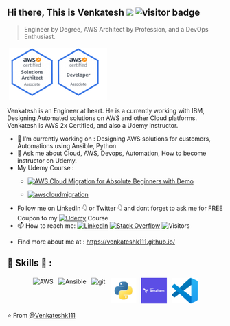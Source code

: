 ## Hi there, This is Venkatesh  <img src="https://media.giphy.com/media/hvRJCLFzcasrR4ia7z/giphy.gif" width="25px"> ![visitor badge](https://visitor-badge.glitch.me/badge?page_id=venkateshk111.visitor-badge)
<!--- ### Hi there 👋 This is Venkatesh  --->
> Engineer by Degree, AWS Architect by Profession, and a DevOps Enthusiast.  

<img src="imgs/aws-saa-dva-badge.png" alt="AWS 2x Certified" height="120" style="vertical-align:top; margin:4px">

<div>
 <p>
Venkatesh is an Engineer at heart. He is a currently working with IBM, Designing Automated solutions on AWS and other Cloud platforms. Venkatesh is AWS 2x Certified, and also a Udemy Instructor. 

- 🔭 I’m currently working on : Designing AWS solutions for customers, Automations using Ansible, Python
- 💬 Ask me about Cloud, AWS, Devops, Automation, How to become instructor on Udemy.
- My Udemy Course :
    - <a href="https://www.udemy.com/course/awscloudmigration/" target="_blank"><img alt="AWS Cloud Migration for Absolute Beginners with Demo" src="https://img.shields.io/badge/Udemy-AWS Cloud Migration for Absolute Beginners-blue?style=flat&logo=udemy "></a> 

    - <a href="https://www.udemy.com/course/aws-vpc-and-vpc-peering-demo/" target="_blank"><img alt="awscloudmigration" src="https://img.shields.io/badge/Udemy-AWS%20VPC%20&%20VPC%20Peering%20Demo-blue?style=flat&logo=udemy"></a> 
- Follow me on LinkedIn :point_down: or Twitter :point_down: and dont forget to ask me for FREE Coupon to my <a href="https://www.udemy.com/course/awscloudmigration/" target="_blank"><img alt="Udemy" src="https://img.shields.io/badge/Udemy-blue?style=social&logo=udemy "></a>  Course  
- 📫 How to reach me:
<a href="https://www.linkedin.com/in/venkatesh111/" target="_blank"><img alt="LinkedIn" src="https://img.shields.io/badge/LinkedIn-@venkatesh111-blue?style=flat&logo=linkedin"></a> 
<a href="https://twitter.com/venkatesh111" target="_blank"><img alt="Stack Overflow" src="https://img.shields.io/twitter/follow/venkatesh111?style=social"></a>
![Visitors](https://visitor-badge.glitch.me/badge?page_id=venkateshk111&left_color=gray&right_color=blue)
<!--- [![GitHub venkateshk111](https://img.shields.io/github/followers/venkateshk111?label=follow&style=social)](https://github.com/venkateshk111) --->
  
- Find more about me at : https://venkateshk111.github.io/

</p>
</div>

## :muscle: Skills :muscle: :
<p align="center">
<img src="https://upload.wikimedia.org/wikipedia/commons/thumb/9/93/Amazon_Web_Services_Logo.svg/1200px-Amazon_Web_Services_Logo.svg.png" alt="AWS" height="60" style="vertical-align:top; margin:4px">
<img src="https://upload.wikimedia.org/wikipedia/commons/2/24/Ansible_logo.svg" alt="Ansible" height="60" style="vertical-align:top; margin:4px">
<img src="https://git-scm.com/images/logos/downloads/Git-Icon-1788C.png" alt="git" height="60" style="vertical-align:top; margin:4px">
<img src="https://raw.githubusercontent.com/github/explore/80688e429a7d4ef2fca1e82350fe8e3517d3494d/topics/python/python.png" alt="Python" height="60" style="vertical-align:top; margin:4px">

<img src="https://raw.githubusercontent.com/github/explore/80688e429a7d4ef2fca1e82350fe8e3517d3494d/topics/terraform/terraform.png" alt="Terraform" height="60" style="vertical-align:top; margin:4px">
<!-- <img src="https://raw.githubusercontent.com/github/explore/80688e429a7d4ef2fca1e82350fe8e3517d3494d/topics/docker/docker.png" alt="Docker" height="60" style="vertical-align:top; margin:4px">
<img src="https://raw.githubusercontent.com/github/explore/80688e429a7d4ef2fca1e82350fe8e3517d3494d/topics/kubernetes/kubernetes.png" alt="Kubernetes" height="60" style="vertical-align:top; margin:4px"> -->
<img src="https://raw.githubusercontent.com/github/explore/80688e429a7d4ef2fca1e82350fe8e3517d3494d/topics/visual-studio-code/visual-studio-code.png" alt="VS Code" height="60" style="vertical-align:top; margin:4px">
</p>

<!---
### Github Stats

[![Venkatesh K GitHub Stats](https://github-readme-stats.vercel.app/api?username=venkateshk111&show_icons=true&theme=dark&count_private=true)](https://github.com/venkateshk111)

[![Top Langs](https://github-readme-stats.vercel.app/api/top-langs/?username=venkateshk111&show_icons=true&theme=dark&count_private=true)](https://github.com/venkateshk111/github-readme-stats)

<h3> 🤝🏻 Connect with Me </h3>

<p align="center">
<a href="https://www.linkedin.com/in/venkatesh111/" target="_blank"><img alt="LinkedIn" src="https://img.shields.io/badge/LinkedIn-@venkatesh111-blue?style=flat&logo=linkedin"></a>
<a href="https://twitter.com/venkatesh111" target="_blank"><img alt="Stack Overflow" src="https://img.shields.io/twitter/follow/venkatesh111?style=social"></a>
<a href="mailto:venkatesh111@gmail.com"><img alt="Email" src="https://img.shields.io/badge/Email-venkatesh111@gmail.com-blue?style=flat&logo=gmail"></a>
<a href="https://venkateshk111.github.io/" target="_blank"><img alt="Website" src="https://img.shields.io/badge/Website-venkateshk111.github.io-blue?style=flat&logo=google-chrome"></a>
</p>

--->


⭐️ From [@Venkateshk111](https://github.com/venkateshk111)
